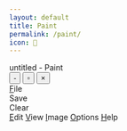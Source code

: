 ```yaml
---
layout: default
title: Paint
permalink: /paint/
icon: 🎨
---
```


<div class="main-content">
  <div class="app-window" id="paint-window">
      <div class="window-header">
          <div class="window-title">untitled - Paint</div>
          <div class="window-controls">
              <button class="window-control">-</button>
              <button class="window-control">▫</button>
              <button class="window-control">×</button>
          </div>
      </div>
      <div class="window-content">
          <div class="paint-menu-bar">
              <div class="menu-item">
                <span><u>F</u>ile</span>
                <div class="dropdown-menu">
                  <div class="menu-option" id="paint-save">Save</div>
                  <div class="menu-option" id="paint-clear">Clear</div>
                </div>
              </div>
              <span><u>E</u>dit</span>
              <span><u>V</u>iew</span>
              <span><u>I</u>mage</span>
              <span><u>O</u>ptions</span>
              <span><u>H</u>elp</span>
          </div>
          <div class="paint-body">
              <div class="paint-toolbar glass-panel">
                  <div class="tool-group">
                      <div class="tool" id="select"></div>
                      <div class="tool" id="crop"></div>
                      <div class="tool" id="eraser"></div>
                      <div class="tool" id="fill"></div>
                      <div class="tool" id="picker"></div>
                      <div class="tool" id="zoom"></div>
                      <div class="tool" id="pencil"></div>
                      <div class="tool" id="brush"></div>
                      <div class="tool" id="airbrush"></div>
                      <div class="tool" id="text"></div>
                      <div class="tool" id="line"></div>
                      <div class="tool" id="curve"></div>
                      <div class="tool" id="rectangle"></div>
                      <div class="tool" id="polygon"></div>
                      <div class="tool" id="ellipse"></div>
                      <div class="tool" id="rounded-rectangle"></div>
                  </div>
                  <div class="tool-options">
                      <!-- Options for tools will go here -->
                  </div>
              </div>
              <div class="paint-canvas-area">
                  <canvas id="paint-canvas"></canvas>
              </div>
              <div class="paint-scrollbar-y">
                  <div class="scroll-arrow-up"></div>
                  <div class="scroll-box-y"></div>
                  <div class="scroll-arrow-down"></div>
              </div>
          </div>
          <div class="paint-scrollbar-x">
              <div class="scroll-arrow-left"></div>
              <div class="scroll-box-x"></div>
              <div class="scroll-arrow-right"></div>
          </div>
      </div>
      <div class="paint-palette-area glass-panel">
          <div class="paint-selected-colors">
               <div id="current-color" class="color-box"></div>
          </div>
          <div class="paint-palette">
              <!-- color palette will be generated here -->
          </div>
      </div>
  </div>
</div>

<link rel="stylesheet" href="/assets/css/paint.css">
<script src="/assets/js/paint.js"></script> 